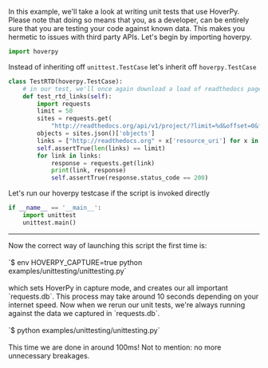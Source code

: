 In this example, we'll take a look at writing unit tests that use HoverPy. Please note that doing so means that you, as a developer, can be entirely sure that you are testing your code against known data. This makes you hermetic to issues with third party APIs. Let's begin by importing hoverpy. 

```python
import hoverpy

```

Instead of inheriting off `unittest.TestCase` let's inherit off `hoverpy.TestCase` 

```python
class TestRTD(hoverpy.TestCase):
    # in our test, we'll once again download a load of readthedocs pages
    def test_rtd_links(self):
        import requests
        limit = 50
        sites = requests.get(
            "http://readthedocs.org/api/v1/project/?limit=%d&offset=0&format=json" % limit)
        objects = sites.json()['objects']
        links = ["http://readthedocs.org" + x['resource_uri'] for x in objects]
        self.assertTrue(len(links) == limit)
        for link in links:
            response = requests.get(link)
            print(link, response)
            self.assertTrue(response.status_code == 200)

```

Let's run our hoverpy testcase if the script is invoked directly 

```python
if __name__ == '__main__':
    import unittest
    unittest.main()

```

<hr> Now the correct way of launching this script the first time is: <br><br> `$ env HOVERPY_CAPTURE=true python examples/unittesting/unittesting.py`<br><br> which sets HoverPy in capture mode, and creates our all important `requests.db`. This process may take around 10 seconds depending on your internet speed. Now when we rerun our unit tests, we're always running against the data we captured in `requests.db`.<br><br> `$ python examples/unittesting/unittesting.py`<br><br> This time we are done in around 100ms! Not to mention: no more unnecessary breakages. 